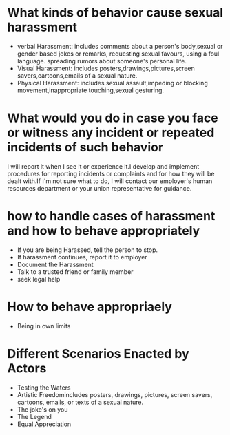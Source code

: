 # What kinds of behavior cause sexual harassment

* verbal Harassment:
      includes comments about a person's body,sexual or gender based jokes or remarks, requesting sexual favours, using a foul language. spreading rumors about someone's personal life.
* Visual Harassment:
      includes posters,drawings,pictures,screen savers,cartoons,emails of a sexual nature. 
* Physical Harassment:
        includes sexual assault,impeding or blocking movement,inappropriate touching,sexual gesturing. 

#   What would you do in case you face or witness any incident or repeated incidents of such behavior

   I will report it when I see it or experience it.I develop and implement procedures for reporting incidents or complaints and for how they will be dealt with.If I'm not sure what to do, I  will contact our employer's human resources department or your union representative for guidance.


#   how to handle cases of harassment and how to behave appropriately


* If you are being Harassed, tell the person to stop.
* If harassment continues, report it to employer
* Document the Harassment
* Talk to a trusted friend or family member
* seek legal help

# How to behave appropriaely
  * Being in own limits

# Different Scenarios Enacted by Actors

   * Testing the Waters
   * Artistic Freedomincludes posters, drawings, pictures, screen savers, cartoons, emails, or texts of a sexual nature.
   * The joke's on you
   * The Legend
   * Equal Appreciation
    

